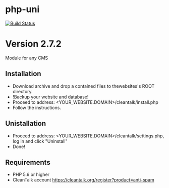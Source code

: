 php-uni
=======
[![Build Status](https://travis-ci.org/CleanTalk/php-uni.svg)](https://travis-ci.org/CleanTalk/php-uni)

# Version 2.7.2

Module for any CMS
## Installation
* Download archive and drop a contained files to thewebsites's  ROOT directory.
* !Backup your website and database!
* Proceed to address: <YOUR_WEBSITE.DOMAIN>/cleantalk/install.php
* Follow the instructions.

## Unistallation
* Proceed to address: <YOUR_WEBSITE.DOMAIN>/cleantalk/settings.php, log in and click "Uninstall"
* Done!

## Requirements

* PHP 5.6 or higher
* CleanTalk account https://cleantalk.org/register?product=anti-spam